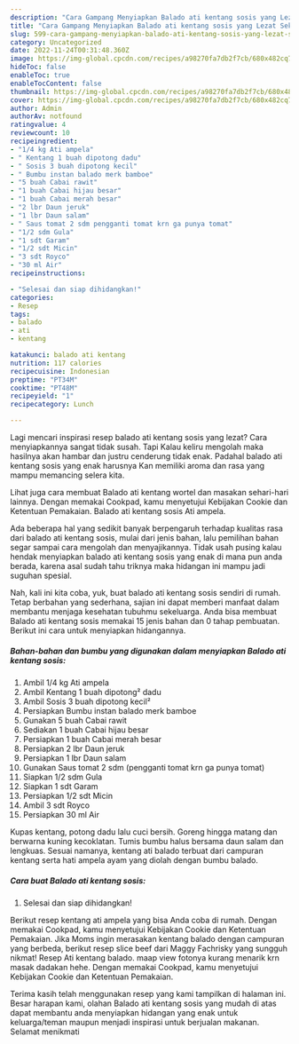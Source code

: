 ```yaml
---
description: "Cara Gampang Menyiapkan Balado ati kentang sosis yang Lezat Sekali, Buat Buka Puasa}"
title: "Cara Gampang Menyiapkan Balado ati kentang sosis yang Lezat Sekali, Buat Buka Puasa}"
slug: 599-cara-gampang-menyiapkan-balado-ati-kentang-sosis-yang-lezat-sekali-buat-buka-puasa
category: Uncategorized
date: 2022-11-24T00:31:48.360Z
image: https://img-global.cpcdn.com/recipes/a98270fa7db2f7cb/680x482cq70/balado-ati-kentang-sosis-foto-resep-utama.jpg
hideToc: false
enableToc: true
enableTocContent: false
thumbnail: https://img-global.cpcdn.com/recipes/a98270fa7db2f7cb/680x482cq70/balado-ati-kentang-sosis-foto-resep-utama.jpg
cover: https://img-global.cpcdn.com/recipes/a98270fa7db2f7cb/680x482cq70/balado-ati-kentang-sosis-foto-resep-utama.jpg
author: Admin
authorAv: notfound
ratingvalue: 4
reviewcount: 10
recipeingredient:
- "1/4 kg Ati ampela"
- " Kentang 1 buah dipotong dadu"
- " Sosis 3 buah dipotong kecil"
- " Bumbu instan balado merk bamboe"
- "5 buah Cabai rawit"
- "1 buah Cabai hijau besar"
- "1 buah Cabai merah besar"
- "2 lbr Daun jeruk"
- "1 lbr Daun salam"
- " Saus tomat 2 sdm pengganti tomat krn ga punya tomat"
- "1/2 sdm Gula"
- "1 sdt Garam"
- "1/2 sdt Micin"
- "3 sdt Royco"
- "30 ml Air"
recipeinstructions:

- "Selesai dan siap dihidangkan!"
categories:
- Resep
tags:
- balado
- ati
- kentang

katakunci: balado ati kentang 
nutrition: 117 calories
recipecuisine: Indonesian
preptime: "PT34M"
cooktime: "PT48M"
recipeyield: "1"
recipecategory: Lunch

---
```



Lagi mencari inspirasi resep balado ati kentang sosis yang lezat? Cara menyiapkannya sangat tidak susah. Tapi Kalau keliru mengolah maka hasilnya akan hambar dan justru cenderung tidak enak. Padahal balado ati kentang sosis yang enak harusnya Kan memiliki aroma dan rasa yang mampu memancing selera kita.


Lihat juga cara membuat Balado ati kentang wortel dan masakan sehari-hari lainnya. Dengan memakai Cookpad, kamu menyetujui Kebijakan Cookie dan Ketentuan Pemakaian. Balado ati kentang sosis Ati ampela.

Ada beberapa hal yang sedikit banyak berpengaruh terhadap kualitas rasa dari balado ati kentang sosis, mulai dari jenis bahan, lalu pemilihan bahan segar sampai cara mengolah dan menyajikannya. Tidak usah pusing kalau hendak menyiapkan balado ati kentang sosis yang enak di mana pun anda berada, karena asal sudah tahu triknya maka hidangan ini mampu jadi suguhan spesial.


Nah, kali ini kita coba, yuk, buat balado ati kentang sosis sendiri di rumah. Tetap berbahan yang sederhana, sajian ini dapat memberi manfaat dalam membantu menjaga kesehatan tubuhmu sekeluarga. Anda bisa membuat Balado ati kentang sosis memakai 15 jenis bahan dan 0 tahap pembuatan. Berikut ini cara untuk menyiapkan hidangannya.

<!--inarticleads1-->

##### Bahan-bahan dan bumbu yang digunakan dalam menyiapkan Balado ati kentang sosis:

1. Ambil 1/4 kg Ati ampela
1. Ambil  Kentang 1 buah dipotong² dadu
1. Ambil  Sosis 3 buah dipotong kecil²
1. Persiapkan  Bumbu instan balado merk bamboe
1. Gunakan 5 buah Cabai rawit
1. Sediakan 1 buah Cabai hijau besar
1. Persiapkan 1 buah Cabai merah besar
1. Persiapkan 2 lbr Daun jeruk
1. Persiapkan 1 lbr Daun salam
1. Gunakan  Saus tomat 2 sdm (pengganti tomat krn ga punya tomat)
1. Siapkan 1/2 sdm Gula
1. Siapkan 1 sdt Garam
1. Persiapkan 1/2 sdt Micin
1. Ambil 3 sdt Royco
1. Persiapkan 30 ml Air


Kupas kentang, potong dadu lalu cuci bersih. Goreng hingga matang dan berwarna kuning kecoklatan. Tumis bumbu halus bersama daun salam dan lengkuas. Sesuai namanya, kentang ati balado terbuat dari campuran kentang serta hati ampela ayam yang diolah dengan bumbu balado. 

<!--inarticleads2-->

##### Cara buat Balado ati kentang sosis:


1. Selesai dan siap dihidangkan!

Berikut resep kentang ati ampela yang bisa Anda coba di rumah. Dengan memakai Cookpad, kamu menyetujui Kebijakan Cookie dan Ketentuan Pemakaian. Jika Moms ingin merasakan kentang balado dengan campuran yang berbeda, berikut resep slice beef dari Maggy Fachrisky yang sungguh nikmat! Resep Ati kentang balado. maap view fotonya kurang menarik krn masak dadakan hehe. Dengan memakai Cookpad, kamu menyetujui Kebijakan Cookie dan Ketentuan Pemakaian. 

Terima kasih telah menggunakan resep yang kami tampilkan di halaman ini. Besar harapan kami, olahan Balado ati kentang sosis yang mudah di atas dapat membantu anda menyiapkan hidangan yang enak untuk keluarga/teman maupun menjadi inspirasi untuk berjualan makanan. Selamat menikmati

